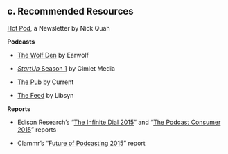 c. Recommended Resources
 ------------------------
 
 <a href="https://tinyletter.com/hotpod">Hot Pod</a>, a Newsletter by Nick Quah 

 <b>Podcasts</b> 

 -   <a href="http://www.earwolf.com/show/wolf-den/">The Wolf Den</a> by Earwolf 

 -   <a href="https://gimletmedia.com/show/startup/episodes/season/season-1/page/2/">*StartUp* Season     1</a>     by Gimlet Media 

 -   <a href="http://current.org/category/thepub/">The Pub</a> by Current 

 -   <a href="http://thefeed.libsyn.com">The Feed</a> by Libsyn 

 <b>Reports</b> 

 -   Edison Research’s “<a href="http://www.edisonresearch.com/the-infinite-dial-2015/">The Infinite Dial     2015</a>” and     “<a href="http://www.edisonresearch.com/the-podcast-consumer-2015/">The Podcast Consumer     2015</a>”     reports 

 -   Clammr’s “<a href="http://www.slideshare.net/clammrapp/20150617-future-of-podcasting-2015-clammr-v-f">Future of Podcasting     2015</a>”     report 

